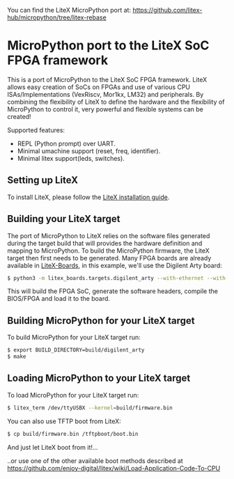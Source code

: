 You can find the LiteX MicroPython port at: https://github.com/litex-hub/micropython/tree/litex-rebase

MicroPython port to the LiteX SoC FPGA framework
================================================

This is a port of MicroPython to the LiteX SoC FPGA framework. LiteX allows easy creation of SoCs
on FPGAs and use of various CPU ISAs/Implementations (VexRiscv, Mor1kx, LM32) and peripherals. By
combining the flexibility of LiteX to define the hardware and the flexibility of MicroPython to
control it, very powerful and flexible systems can be created!

Supported features:
- REPL (Python prompt) over UART.
- Minimal umachine support (reset, freq, identifier).
- Minimal litex support(leds, switches).

Setting up LiteX
-------------------

To install LiteX, please follow the [LiteX installation guide](https://github.com/enjoy-digital/litex/wiki/Installation).

Building your LiteX target
-------------------------------
The port of MicroPython to LiteX relies on the software files generated during the target build
that will provides the hardware definition and mapping to MicroPython. To build the MicroPython
firmware, the LiteX target then first needs to be generated. Many FPGA boards are already available
in [LiteX-Boards](https://github.com/litex-hub/litex-boards), in this example, we'll use the Digilent
Arty board:

```bash
$ python3 -m litex_boards.targets.digilent_arty --with-ethernet --with-pmod-gpio --build --load
```
This will build the FPGA SoC, generate the software headers, compile the BIOS/FPGA and load it to the board.

Building MicroPython for your LiteX target
----------------------------------------------------
To build MicroPython for your LiteX target run:
```bash
$ export BUILD_DIRECTORY=build/digilent_arty
$ make
```

Loading MicroPython to your LiteX target
---------------------------------------------------
To load MicroPython for your LiteX target run:
```bash
$ litex_term /dev/ttyUSBX --kernel=build/firmware.bin
```
You can also use TFTP boot from LiteX:
```bash
$ cp build/firmware.bin /tftpboot/boot.bin
```
And just let LiteX boot from it!...

..or use one of the other available boot methods described at https://github.com/enjoy-digital/litex/wiki/Load-Application-Code-To-CPU